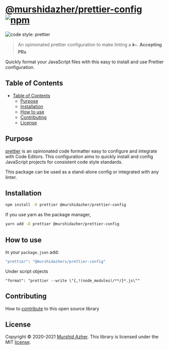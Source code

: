 # [@murshidazher/prettier-config](https://github.com/murshidazher/prettier-config) [![npm](https://img.shields.io/npm/v/prettier-config.svg?label=&color=0080FF)](https://github.com/murshidazher/prettier-config/releases/latest)

![code style: prettier](https://img.shields.io/badge/code_style-prettier-ff69b4.svg?style=flat-square)

> An opinionated prettier configuration to make linting a 🌬️. **Accepting PRs**

Quickly format your JavaScript files with this easy to install and use Prettier configuration.

## Table of Contents

- [Table of Contents](#table-of-contents)
  - [Purpose](#purpose)
  - [Installation](#installation)
  - [How to use](#how-to-use)
  - [Contributing](#contributing)
  - [License](#license)

## Purpose

[prettier](https://prettier.io/) is an opinionated code formatter easy to configure and integrate with Code Editors. This configuration aims to quickly install and config JavaScript projects for consistent code style standards.

This package can be used as a stand-alone config or integrated with any linter.

## Installation

```sh
npm install -D prettier @murshidazher/prettier-config
```

If you use yarn as the package manager,

```sh
yarn add -D prettier @murshidazher/prettier-config
```

## How to use

In your `package.json` add:

```sh
"prettier": "@murshidazhers/prettier-config"
```

Under script objects

```sh
"format": "prettier --write \"{,!(node_modules)/**/}*.js\""
```

## Contributing

How to [contribute](/CONTRIBUTING.MD) to this open source library

## License

Copyright © 2020-2021 [Murshid Azher](https://murshidazher.com). This library is licensed under the MIT [license](./LICENCE).
